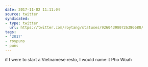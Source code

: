 ```yaml
---
date: 2017-11-02 11:11:04
source: twitter
syndicated:
- type: twitter
  url: https://twitter.com/roytang/statuses/926043980726386688/
tags:
- '2017'
- roypuns
- puns
---
```


if I were to start a Vietnamese resto, I would name it Pho Woah